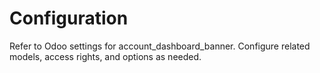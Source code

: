 # Configuration

Refer to Odoo settings for account_dashboard_banner. Configure related models, access rights, and options as needed.
